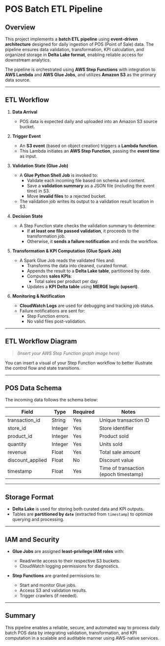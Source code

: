 # POS Batch ETL Pipeline

## Overview

This project implements a **batch ETL pipeline** using **event-driven architecture** designed for daily ingestion of POS (Point of Sale) data. The pipeline ensures data validation, transformation, KPI calculation, and organized storage in **Delta Lake format**, enabling reliable access for downstream analytics.

The pipeline is orchestrated using **AWS Step Functions** with integration to **AWS Lambda** and **AWS Glue Jobs**, and utilizes **Amazon S3** as the primary data source.

---

## ETL Workflow

1. **Data Arrival**
   - POS data is expected daily and uploaded into an Amazon S3 source bucket.

2. **Trigger Event**
   - An **S3 event** (based on object creation) triggers a **Lambda function**.
   - This Lambda initiates an **AWS Step Function**, passing the **event time** as input.

3. **Validation State (Glue Job)**
   - A **Glue Python Shell Job** is invoked to:
     - Validate each incoming file based on schema and content.
     - Save a **validation summary** as a JSON file (including the event time) in S3.
     - Move **invalid files** to a rejected bucket.
   - The validation job writes its output to a validation result location in S3.

4. **Decision State**
   - A Step Function state checks the validation summary to determine:
     - If **at least one file passed validation**, it proceeds to the transformation job.
     - Otherwise, it **sends a failure notification** and ends the workflow.

5. **Transformation & KPI Computation (Glue Spark Job)**
   - A Spark Glue Job reads the validated files and:
     - Transforms the data into cleaned, curated format.
     - Appends the result to a **Delta Lake table**, partitioned by date.
     - Computes **sales KPIs**:
       - Total sales per product per day.
     - Updates a **KPI Delta table** using **MERGE logic (upsert)**.

6. **Monitoring & Notification**
   - **CloudWatch Logs** are used for debugging and tracking job status.
   - Failure notifications are sent for:
     - Step Function errors.
     - No valid files post-validation.

---

## ETL Workflow Diagram

> *(Insert your AWS Step Function graph image here)*

You can insert a visual of your Step Function workflow to better illustrate the control flow and state transitions.

---

## POS Data Schema

The incoming data follows the schema below:

| Field             | Type    | Required | Notes                     |
|------------------|---------|----------|---------------------------|
| transaction_id    | String  | Yes      | Unique transaction ID     |
| store_id          | Integer | Yes      | Store identifier          |
| product_id        | Integer | Yes      | Product sold              |
| quantity          | Integer | Yes      | Units sold                |
| revenue           | Float   | Yes      | Total sale amount         |
| discount_applied  | Float   | No       | Discount value            |
| timestamp         | Float   | Yes      | Time of transaction (epoch timestamp) |

---

## Storage Format

- **Delta Lake** is used for storing both curated data and KPI outputs.
- Tables are **partitioned by `date`** (extracted from `timestamp`) to optimize querying and processing.

---

## IAM and Security

- **Glue Jobs** are assigned **least-privilege IAM roles** with:
  - Read/write access to their respective S3 buckets.
  - CloudWatch logging permissions for diagnostics.

- **Step Functions** are granted permissions to:
  - Start and monitor Glue jobs.
  - Access S3 and validation results.
  - Trigger crawlers (if needed).

---

## Summary

This pipeline enables a reliable, secure, and automated way to process daily batch POS data by integrating validation, transformation, and KPI computation in a scalable and auditable manner using AWS-native services.

